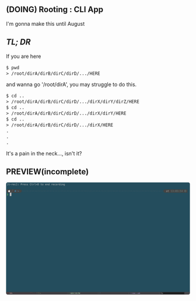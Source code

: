 ## (DOING) Rooting : CLI App
I'm gonna make this until August
## *TL; DR*
If you are here
```shell
$ pwd
> /root/dirA/dirB/dirC/dirD/.../HERE
```
and wanna go '/root/dirA', you may struggle to do this.
```shell
$ cd ..
> /root/dirA/dirB/dirC/dirD/.../dirX/dirY/dirZ/HERE
$ cd ..
> /root/dirA/dirB/dirC/dirD/.../dirX/dirY/HERE
$ cd ..
> /root/dirA/dirB/dirC/dirD/.../dirX/HERE
.
.
.

```
It's a pain in the neck..., isn't it?

## PREVIEW(incomplete)
![image](./img/smooth_back_cd.gif)
